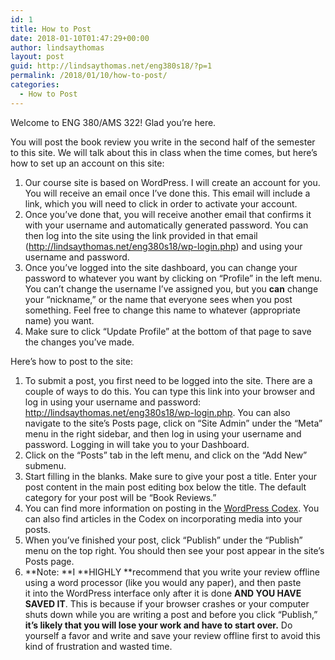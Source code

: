 ```yaml
---
id: 1
title: How to Post
date: 2018-01-10T01:47:29+00:00
author: lindsaythomas
layout: post
guid: http://lindsaythomas.net/eng380s18/?p=1
permalink: /2018/01/10/how-to-post/
categories:
  - How to Post
---
```

Welcome to ENG 380/AMS 322! Glad you&#8217;re here.

You will post the book review you write in the second half of the semester to this site. We will talk about this in class when the time comes, but here’s how to set up an account on this site:

  1. Our course site is based on WordPress. I will create an account for you. You will receive an email once I’ve done this. This email will include a link, which you will need to click in order to activate your account.
  2. Once you’ve done that, you will receive another email that confirms it with your username and automatically generated password. You can then log into the site using the link provided in that email (<a href="http://lindsaythomas.net/eng380s18/wp-login.php" target="_blank" rel="noopener">http://lindsaythomas.net/eng380s18/wp-login.php</a>) and using your username and password.
  3. Once you’ve logged into the site dashboard, you can change your password to whatever you want by clicking on “Profile” in the left menu. You can’t change the username I’ve assigned you, but you **can** change your “nickname,” or the name that everyone sees when you post something. Feel free to change this name to whatever (appropriate name) you want.
  4. Make sure to click “Update Profile” at the bottom of that page to save the changes you’ve made.

Here’s how to post to the site:

  1. To submit a post, you first need to be logged into the site. There are a couple of ways to do this. You can type this link into your browser and log in using your username and password: <a href="http://lindsaythomas.net/eng380s18/wp-login.php" target="_blank" rel="noopener">http://lindsaythomas.net/eng380s18/wp-login.php</a>. You can also navigate to the site’s Posts page, click on “Site Admin” under the “Meta” menu in the right sidebar, and then log in using your username and password. Logging in will take you to your Dashboard.
  2. Click on the “Posts” tab in the left menu, and click on the “Add New” submenu.
  3. Start filling in the blanks. Make sure to give your post a title. Enter your post content in the main post editing box below the title. The default category for your post will be &#8220;Book Reviews.&#8221;
  4. You can find more information on posting in the <a href="http://codex.wordpress.org/Writing_Posts" target="_blank" rel="noopener">WordPress Codex</a>. You can also find articles in the Codex on incorporating media into your posts.
  5. When you’ve finished your post, click “Publish” under the “Publish” menu on the top right. You should then see your post appear in the site’s Posts page.
  6. **Note: **I **HIGHLY **recommend that you write your review offline using a word processor (like you would any paper), and then paste it into the WordPress interface only after it is done **AND YOU HAVE SAVED IT**. This is because if your browser crashes or your computer shuts down while you are writing a post and before you click &#8220;Publish,&#8221; **it&#8217;s likely that you will lose your work and have to start over.** Do yourself a favor and write and save your review offline first to avoid this kind of frustration and wasted time.